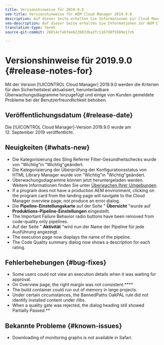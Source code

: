 ```yaml
---
title: Versionshinweise für 2019.9.0
seo-title: Versionshinweise für AEM Cloud Manager 2019.9.0
description: Auf dieser Seite erhalten Sie Informationen zur Cloud Manager-Version 2019.9.0.
seo-description: Auf dieser Seite erhalten Sie Informationen zur AEM Cloud Manager-Version 2019.9.0.
translation-type: tm+mt
source-git-commit: 26014cfabfee6226033ba2fc1167d8f5509e17c6

---
```


# Versionshinweise für 2019.9.0 {#release-notes-for}

Mit der Version [!UICONTROL Cloud Manager] 2019.9.0 werden die Kriterien für den Sicherheitstest aktualisiert, herunterladbare Überwachungsdiagramme hinzugefügt und einige von Kunden gemeldete Probleme bei der Benutzerfreundlichkeit behoben.

## Veröffentlichungsdatum {#release-date}

Die [!UICONTROL Cloud Manager]-Version 2019.9.0 wurde am 12. September 2019 veröffentlicht.

## Neuigkeiten {#whats-new}

* Die Kategorisierung des Sling Referrer Filter-Gesundheitschecks wurde von "Wichtig"in "Wichtig"geändert.
* Die Kategorisierung der Überprüfung der Konfigurationsstatus von HTML Library Manager wurde von "Wichtig"in "Wichtig"geändert.
* Überwachungsdiagramme können jetzt heruntergeladen werden. Weitere Informationen finden Sie unter [Überwachen Ihrer Umgebungen](monitor-your-environments.md).
* If a program does not have a production AEM environment, clicking on the program card from the landing page will navigate to the Cloud Manager overview page, not produce an error dialog.
* Die **Pipeline-Einstellungskarte** auf der Seite " **Übersicht** "wurde auf **Produktions-Pipeline-Einstellungen** eingestellt.
* The Important Failure Behavior radio buttons have been removed from code-quality only pipelines.
* Auf der Seite " **Aktivität** "wird nun der Name der Pipeline für jede Ausführung angezeigt.
* The execution page now displays the name of the pipeline.
* The Code Quality summary dialog now shows a description for each rating.

## Fehlerbehebungen {#bug-fixes}

* Some users could not view an execution details when it was waiting for approval.
* On Overview page, the right margin was not consistent.****
* The build container could run out of memory in large projects.
* Under certain circumstances, the BannedPaths OakPAL rule did not identify installed content under /libs.
* When a quality gate was rejected, the dialog heading still showed Partially Passed.**

## Bekannte Probleme {#known-issues}

* Downloading of monitoring graphs is not available in Safari.
